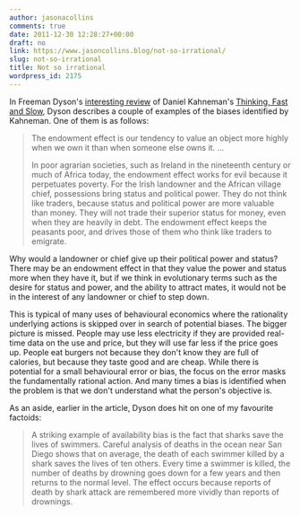 ```yaml
---
author: jasonacollins
comments: true
date: 2011-12-30 12:28:27+00:00
draft: no
link: https://www.jasoncollins.blog/not-so-irrational/
slug: not-so-irrational
title: Not so irrational
wordpress_id: 2175
---
```


In Freeman Dyson's [interesting review](http://www.nybooks.com/articles/archives/2011/dec/22/how-dispel-your-illusions/) of Daniel Kahneman's [Thinking, Fast and Slow](https://www.jasoncollins.blog/kahnemans-thinking-fast-and-slow/), Dyson describes a couple of examples of the biases identified by Kahneman. One of them is as follows:


<blockquote>The endowment effect is our tendency to value an object more highly when we own it than when someone else owns it. ...

In poor agrarian societies, such as Ireland in the nineteenth century or much of Africa today, the endowment effect works for evil because it perpetuates poverty. For the Irish landowner and the African village chief, possessions bring status and political power. They do not think like traders, because status and political power are more valuable than money. They will not trade their superior status for money, even when they are heavily in debt. The endowment effect keeps the peasants poor, and drives those of them who think like traders to emigrate.</blockquote>


Why would a landowner or chief give up their political power and status? There may be an endowment effect in that they value the power and status more when they have it, but if we think in evolutionary terms such as the desire for status and power, and the ability to attract mates, it would not be in the interest of any landowner or chief to step down.

This is typical of many uses of behavioural economics where the rationality underlying actions is skipped over in search of potential biases. The bigger picture is missed. People may use less electricity if they are provided real-time data on the use and price, but they will use far less if the price goes up. People eat burgers not because they don't know they are full of calories, but because they taste good and are cheap. While there is potential for a small behavioural error or bias, the focus on the error masks the fundamentally rational action. And many times a bias is identified when the problem is that we don't understand what the person's objective is.

As an aside, earlier in the article, Dyson does hit on one of my favourite factoids:


<blockquote>A striking example of availability bias is the fact that sharks save the lives of swimmers. Careful analysis of deaths in the ocean near San Diego shows that on average, the death of each swimmer killed by a shark saves the lives of ten others. Every time a swimmer is killed, the number of deaths by drowning goes down for a few years and then returns to the normal level. The effect occurs because reports of death by shark attack are remembered more vividly than reports of drownings.</blockquote>
